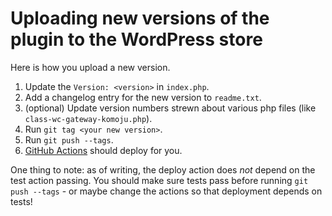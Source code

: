 # Uploading new versions of the plugin to the WordPress store

Here is how you upload a new version.

1. Update the `Version: <version>` in `index.php`.
2. Add a changelog entry for the new version to `readme.txt`.
3. (optional) Update version numbers strewn about various php files (like `class-wc-gateway-komoju.php`).
4. Run `git tag <your new version>`.
5. Run `git push --tags`.
6. [GitHub Actions](https://github.com/degica/komoju-woocommerce/actions) should deploy for you.

One thing to note: as of writing, the deploy action does _not_ depend on the test action passing. You should make sure tests pass before running `git push --tags` - or maybe change the actions so that deployment depends on tests!
